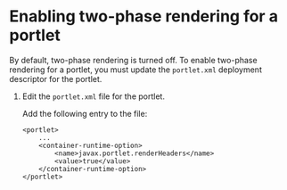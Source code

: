 # Enabling two-phase rendering for a portlet

By default, two-phase rendering is turned off. To enable two-phase rendering for a portlet, you must update the `portlet.xml` deployment descriptor for the portlet.

1.  Edit the `portlet.xml` file for the portlet.

    Add the following entry to the file:

    ```
    <portlet>
        ...
        <container-runtime-option>
            <name>javax.portlet.renderHeaders</name>
            <value>true</value>
        </container-runtime-option>
    </portlet>
    ```



